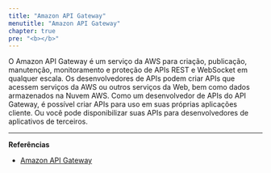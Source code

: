 ```yaml
---
title: "Amazon API Gateway"
menutitle: "Amazon API Gateway"
chapter: true
pre: "<b></b>"
---
```


O Amazon API Gateway é um serviço da AWS para criação, publicação, manutenção, monitoramento e proteção de APIs REST e WebSocket em qualquer escala. Os desenvolvedores de APIs podem criar APIs que acessem serviços da AWS ou outros serviços da Web, bem como dados armazenados na Nuvem AWS. Como um desenvolvedor de APIs do API Gateway, é possível criar APIs para uso em suas próprias aplicações cliente. Ou você pode disponibilizar suas APIs para desenvolvedores de aplicativos de terceiros.


---
**Referências**
- [Amazon API Gateway](https://docs.aws.amazon.com/pt_br/apigateway/latest/developerguide/welcome.html)